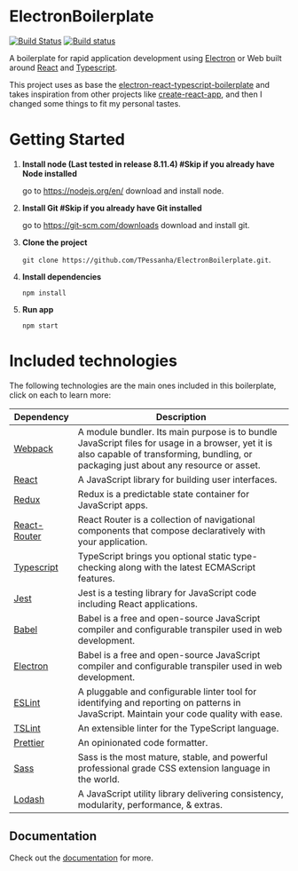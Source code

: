# ElectronBoilerplate

[![Build Status](https://travis-ci.org/TPessanha/ElectronBoilerplate.svg?branch=master)](https://travis-ci.org/TPessanha/ElectronBoilerplate) [![Build status](https://ci.appveyor.com/api/projects/status/yutvybpi7572neuc?svg=true)](https://ci.appveyor.com/project/TPessanha/electronboilerplate)

A boilerplate for rapid application development using [Electron](https://electronjs.org/) or Web built around [React](https://reactjs.org) and [Typescript](https://www.typescriptlang.org/).


This project uses as base the [electron-react-typescript-boilerplate](https://github.com/iRath96/electron-react-typescript-boilerplate) and takes inspiration from other projects like [create-react-app](https://github.com/facebook/create-react-app), and then I changed some things to fit my personal tastes.

# Getting Started

1. **Install node (Last tested in release 8.11.4) #Skip if you already have Node installed**

    go to https://nodejs.org/en/ download and install node.

2. **Install Git #Skip if you already have Git installed**

    go to https://git-scm.com/downloads download and install git.

3. **Clone the project**

    `git clone https://github.com/TPessanha/ElectronBoilerplate.git`.

4. **Install dependencies**

    `npm install`
	
5. **Run app**

    `npm start`

# Included technologies

The following technologies are the main ones included in this boilerplate, click on each to learn more:

| Dependency  | Description |
| ------------- | ------------- |
| [Webpack](https://webpack.js.org)  | A module bundler. Its main purpose is to bundle JavaScript files for usage in a browser, yet it is also capable of transforming, bundling, or packaging just about any resource or asset.  |
| [React](https://reactjs.org)  | A JavaScript library for building user interfaces.  |
| [Redux](https://redux.js.org/)  | Redux is a predictable state container for JavaScript apps.  |
| [React-Router](https://reacttraining.com/react-router/)  | React Router is a collection of navigational components that compose declaratively with your application.  |
| [Typescript](https://www.typescriptlang.org/)  | TypeScript brings you optional static type-checking along with the latest ECMAScript features.  |
| [Jest](https://jestjs.io/)  | Jest is a testing library for JavaScript code including React applications.  |
| [Babel](https://babeljs.io/)  | Babel is a free and open-source JavaScript compiler and configurable transpiler used in web development.  |
| [Electron](https://electronjs.org/)  | Babel is a free and open-source JavaScript compiler and configurable transpiler used in web development.  |
| [ESLint](https://eslint.org/)  | A pluggable and configurable linter tool for identifying and reporting on patterns in JavaScript. Maintain your code quality with ease.  |
| [TSLint](https://palantir.github.io/tslint/)  | An extensible linter for the TypeScript language.  |
| [Prettier](https://prettier.io/)  | An opinionated code formatter.  |
| [Sass](https://sass-lang.com)  | Sass is the most mature, stable, and powerful professional grade CSS extension language in the world.  |
| [Lodash](https://lodash.com/)  | A JavaScript utility library delivering consistency, modularity, performance, & extras.  |

## Documentation

Check out the [documentation](./.github/docs/documentation.md) for more.
